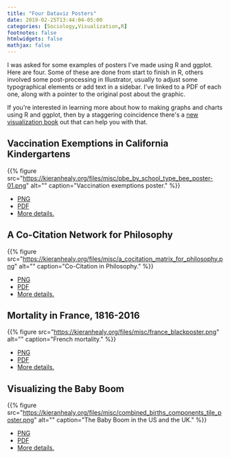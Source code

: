 ```yaml
---
title: "Four Dataviz Posters"
date: 2019-02-25T13:44:04-05:00
categories: [Sociology,Visualization,R]
footnotes: false
htmlwidgets: false
mathjax: false
---
```


I was asked for some examples of posters I've made using R and ggplot. Here are four. Some of these are done from start to finish in R, others involved some post-processing in Illustrator, usually to adjust some typographical elements or add text in a sidebar. I've linked to a PDF of each one, along with a pointer to the original post about the graphic. 

If you're interested in learning more about how to making graphs and charts using R and ggplot, then by a staggering coincidence there's a [new visualization book](https://amzn.to/2vfAixM) out that can help you with that. 


## Vaccination Exemptions in California Kindergartens

{{% figure src="https://kieranhealy.org/files/misc/pbe_by_school_type_bee_poster-01.png" alt="" caption="Vaccination exemptions poster." %}}


- [PNG](https://kieranhealy.org/files/misc/pbe_by_school_type_bee_poster.png)
- [PDF](https://kieranhealy.org/files/misc/pbe_by_school_type_bee_poster.pdf)
- [More details.](https://kieranhealy.org/blog/archives/2016/09/12/vaccination-beeplot/)


## A Co-Citation Network for Philosophy

{{% figure src="https://kieranhealy.org/files/misc/a_cocitation_matrix_for_philosophy.png" alt="" caption="Co-Citation in Philosophy." %}}


- [PNG](https://kieranhealy.org/files/misc/a_cocitation_matrix_for_philosophy.png)
- [PDF](https://kieranhealy.org/files/misc/a_cocitation_matrix_for_philosophy.pdf)
- [More details.](https://kieranhealy.org/blog/archives/2013/06/18/a-co-citation-network-for-philosophy/)


## Mortality in France, 1816-2016

{{% figure src="https://kieranhealy.org/files/misc/france_blackposter.png" alt="" caption="French mortality." %}}

- [PNG](https://kieranhealy.org/files/misc/france_blackposter.png)
- [PDF](https://kieranhealy.org/files/misc/france_blackposter.pdf)
- [More details.](https://kieranhealy.org/blog/archives/2018/12/27/french-mortality-poster/)


## Visualizing the Baby Boom

{{% figure src="https://kieranhealy.org/files/misc/combined_births_components_tile_poster.png" alt="" caption="The Baby Boom in the US and the UK." %}}


- [PNG](https://kieranhealy.org/files/misc/combined_births_components_tile_poster.png)
- [PDF](https://kieranhealy.org/files/misc/combined_births_components_tile_poster.pdf)
- [More details.](https://kieranhealy.org/blog/archives/2018/04/10/visualizing-the-baby-boom/)



